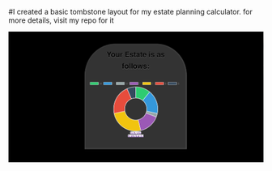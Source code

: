 #I created a basic tombstone layout for my estate planning calculator.  for more details, visit my repo for it

![tombstone](donut-chart.png)

